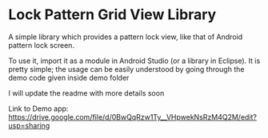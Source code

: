 Lock Pattern Grid View Library
==============================

A simple library which provides a pattern lock view, like that of Android pattern lock screen.

To use it, import it as a module in Android Studio (or a library in Eclipse). It is pretty simple; the usage can be easily understood by going through the demo code given inside demo folder

I will update the readme with more details soon

Link to Demo app: https://drive.google.com/file/d/0BwQqRzw1Ty__VHpwekNsRzM4Q2M/edit?usp=sharing
